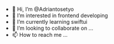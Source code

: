 - 👋 Hi, I’m @Adriantosetyo
- 👀 I’m interested in frontend developing
- 🌱 I’m currently learning swiftui
- 💞️ I’m looking to collaborate on ...
- 📫 How to reach me ...

<!---
Adriantosetyo/Adriantosetyo is a ✨ special ✨ repository because its `README.md` (this file) appears on your GitHub profile.
You can click the Preview link to take a look at your changes.
--->
